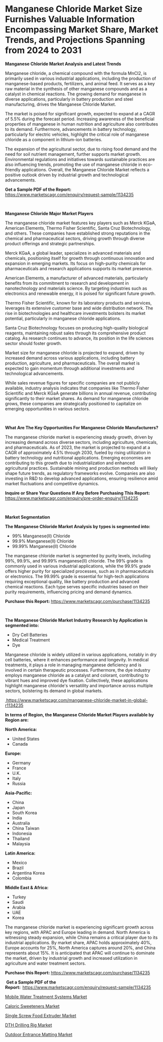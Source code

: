 <p><h1>Manganese Chloride Market Size Furnishes Valuable Information Encompassing Market Share, Market Trends, and Projections Spanning from 2024 to 2031</h1></p><p><strong>Manganese Chloride Market Analysis and Latest Trends</strong></p>
<p><p>Manganese chloride, a chemical compound with the formula MnCl2, is primarily used in various industrial applications, including the production of manganese-based products, fertilizers, and animal feed. It serves as a key raw material in the synthesis of other manganese compounds and as a catalyst in chemical reactions. The growing demand for manganese in diverse applications, particularly in battery production and steel manufacturing, drives the Manganese Chloride Market.</p><p>The market is poised for significant growth, expected to expand at a CAGR of 5.5% during the forecast period. Increasing awareness of the beneficial properties of manganese in human nutrition and agriculture also contributes to its demand. Furthermore, advancements in battery technology, particularly for electric vehicles, highlight the critical role of manganese chloride as a component in lithium-ion batteries.</p><p>The expansion of the agricultural sector, due to rising food demand and the need for soil nutrient management, further supports market growth. Environmental regulations and initiatives towards sustainable practices are also influencing trends, promoting the use of manganese chloride in eco-friendly applications. Overall, the Manganese Chloride Market reflects a positive outlook driven by industrial growth and technological advancements.</p></p>
<p><strong>Get a Sample PDF of the Report:&nbsp;</strong> <a href="https://www.marketscagr.com/enquiry/request-sample/1134235?utm_campaign=1868&utm_medium=2&utm_source=Github&utm_content=ia&utm_term=18122024&utm_id=manganese-chloride">https://www.marketscagr.com/enquiry/request-sample/1134235</a></p>
<p>&nbsp;</p>
<p><strong>Manganese Chloride Major Market Players</strong></p>
<p><p>The manganese chloride market features key players such as Merck KGaA, American Elements, Thermo Fisher Scientific, Santa Cruz Biotechnology, and others. These companies have established strong reputations in the chemical and pharmaceutical sectors, driving growth through diverse product offerings and strategic partnerships.</p><p>Merck KGaA, a global leader, specializes in advanced materials and chemicals, positioning itself for growth through continuous innovation and expansion in emerging markets. Its focus on high-purity chemicals for pharmaceuticals and research applications supports its market presence.</p><p>American Elements, a manufacturer of advanced materials, particularly benefits from its commitment to research and development in nanotechnology and materials science. By targeting industries such as electronics and renewable energy, it is poised for significant future growth.</p><p>Thermo Fisher Scientific, known for its laboratory products and services, leverages its extensive customer base and wide distribution network. The rise in biotechnologies and healthcare investments bolsters its market potential, particularly in manganese chloride applications.</p><p>Santa Cruz Biotechnology focuses on producing high-quality biological reagents, maintaining robust sales through its comprehensive product catalog. As research continues to advance, its position in the life sciences sector should foster growth.</p><p>Market size for manganese chloride is projected to expand, driven by increased demand across various applications, including battery production, agriculture, and pharmaceuticals. The overall market is expected to gain momentum through additional investments and technological advancements.</p><p>While sales revenue figures for specific companies are not publicly available, industry analysis indicates that companies like Thermo Fisher Scientific and Merck KGaA generate billions in annual revenue, contributing significantly to their market shares. As demand for manganese chloride grows, these companies are strategically positioned to capitalize on emerging opportunities in various sectors.</p></p>
<p>&nbsp;</p>
<p><strong>What Are The Key Opportunities For Manganese Chloride Manufacturers?</strong></p>
<p><p>The manganese chloride market is experiencing steady growth, driven by increasing demand across diverse sectors, including agriculture, chemicals, and pharmaceuticals. As of 2023, the market is projected to expand at a CAGR of approximately 4.5% through 2030, fueled by rising utilization in battery technology and nutritional applications. Emerging economies are contributing to this growth due to industrialization and enhanced agricultural practices. Sustainable mining and production methods will likely shape future trends, as regulatory frameworks evolve. Companies are also investing in R&D to develop advanced applications, ensuring resilience amid market fluctuations and competitive dynamics.</p></p>
<p><strong>Inquire or Share Your Questions If Any Before Purchasing This Report:</strong> <a href="https://www.marketscagr.com/enquiry/pre-order-enquiry/1134235?utm_campaign=1868&utm_medium=2&utm_source=Github&utm_content=ia&utm_term=18122024&utm_id=manganese-chloride">https://www.marketscagr.com/enquiry/pre-order-enquiry/1134235</a></p>
<p>&nbsp;</p>
<p><strong>Market Segmentation</strong></p>
<p><strong>The Manganese Chloride Market Analysis by types is segmented into:</strong></p>
<p><ul><li>99% Manganese(II) Chloride</li><li>99.9% Manganese(II) Chloride</li><li>99.99% Manganese(II) Chloride</li></ul></p>
<p><p>The manganese chloride market is segmented by purity levels, including 99%, 99.9%, and 99.99% manganese(II) chloride. The 99% grade is commonly used in various industrial applications, while the 99.9% grade offers higher purity for specialized processes, such as in pharmaceuticals or electronics. The 99.99% grade is essential for high-tech applications requiring exceptional quality, like battery production and advanced chemical reactions. Each type serves specific industries based on their purity requirements, influencing pricing and demand dynamics.</p></p>
<p><strong>Purchase this Report:&nbsp;</strong><a href="https://www.marketscagr.com/purchase/1134235?utm_campaign=1868&utm_medium=2&utm_source=Github&utm_content=ia&utm_term=18122024&utm_id=manganese-chloride">https://www.marketscagr.com/purchase/1134235</a></p>
<p>&nbsp;</p>
<p><strong>The Manganese Chloride Market Industry Research by Application is segmented into:</strong></p>
<p><ul><li>Dry Cell Batteries</li><li>Medical Treatment</li><li>Dye</li></ul></p>
<p><p>Manganese chloride is widely utilized in various applications, notably in dry cell batteries, where it enhances performance and longevity. In medical treatments, it plays a role in managing manganese deficiency and is involved in certain therapeutic processes. Furthermore, the dye industry employs manganese chloride as a catalyst and colorant, contributing to vibrant hues and improved dye fixation. Collectively, these applications highlight manganese chloride's versatility and importance across multiple sectors, bolstering its demand in global markets.</p></p>
<p><a href="https://www.marketscagr.com/manganese-chloride-market-in-global-r1134235?utm_campaign=1868&utm_medium=2&utm_source=Github&utm_content=ia&utm_term=18122024&utm_id=manganese-chloride">&nbsp;https://www.marketscagr.com/manganese-chloride-market-in-global-r1134235</a></p>
<p><strong>In terms of Region, the Manganese Chloride Market Players available by Region are:</strong></p>
<p>
    <p> <strong> North America: </strong>
        <ul>
            <li>United States</li>
            <li>Canada</li>
        </ul>
        </p> 
    <p> <strong> Europe: </strong>
        <ul>
            <li>Germany</li>
            <li>France</li>
            <li>U.K.</li>
            <li>Italy</li>
            <li>Russia</li>
        </ul>
        </p> 
    <p> <strong> Asia-Pacific: </strong>
        <ul>
            <li>China</li>
            <li>Japan</li>
            <li>South Korea</li>
            <li>India</li>
            <li>Australia</li>
            <li>China Taiwan</li>
            <li>Indonesia</li>
            <li>Thailand</li>
            <li>Malaysia</li>
        </ul>
        </p> 
    <p> <strong> Latin America: </strong>
        <ul>
            <li>Mexico</li>
            <li>Brazil</li>
            <li>Argentina Korea</li>
            <li>Colombia</li>
        </ul>
        </p> 
    <p> <strong> Middle East & Africa: </strong>
        <ul>
            <li>Turkey</li>
            <li>Saudi</li>
            <li>Arabia</li>
            <li>UAE</li>
            <li>Korea</li>
        </ul>
    </p>
    </p>
<p><p>The manganese chloride market is experiencing significant growth across key regions, with APAC and Europe leading in demand. North America is witnessing steady expansion, while China remains a critical player due to its industrial applications. By market share, APAC holds approximately 40%, Europe accounts for 25%, North America captures around 20%, and China represents about 15%. It is anticipated that APAC will continue to dominate the market, driven by industrial growth and increased utilization in agriculture and water treatment sectors.</p></p>
<p><strong>Purchase this Report: </strong><a href="https://www.marketscagr.com/purchase/1134235?utm_campaign=1868&utm_medium=2&utm_source=Github&utm_content=ia&utm_term=18122024&utm_id=manganese-chloride">https://www.marketscagr.com/purchase/1134235</a></p>
<p>&nbsp;<strong>Get a Sample PDF of the Report:&nbsp;&nbsp;</strong><a href="https://www.marketscagr.com/enquiry/request-sample/1134235?utm_campaign=1868&utm_medium=2&utm_source=Github&utm_content=ia&utm_term=18122024&utm_id=manganese-chloride">https://www.marketscagr.com/enquiry/request-sample/1134235</a></p>
<p><strong></strong></p>
<p><p><a href="https://www.linkedin.com/pulse/insightful-highlights-mobile-water-treatment-systems-market-zmqzf?utm_campaign=1868&utm_medium=2&utm_source=Github&utm_content=ia&utm_term=18122024&utm_id=manganese-chloride">Mobile Water Treatment Systems Market</a></p><p><a href="https://www.linkedin.com/pulse/caloric-sweeteners-market-emerging-trends-future-prospects-iakpe?utm_campaign=1868&utm_medium=2&utm_source=Github&utm_content=ia&utm_term=18122024&utm_id=manganese-chloride">Caloric Sweeteners Market</a></p><p><a href="https://www.linkedin.com/pulse/future-outlook-single-screw-food-extruder-market-size-estimated-nidrf?utm_campaign=1868&utm_medium=2&utm_source=Github&utm_content=ia&utm_term=18122024&utm_id=manganese-chloride">Single Screw Food Extruder Market</a></p><p><a href="https://www.linkedin.com/pulse/dth-drilling-rig-market-size-application-revenue-forecast-8byqf?utm_campaign=1868&utm_medium=2&utm_source=Github&utm_content=ia&utm_term=18122024&utm_id=manganese-chloride">DTH Drilling Rig Market</a></p><p><a href="https://www.linkedin.com/pulse/market-size-scope-outdoor-entrance-matting-forecasted-growth-yqmlf?utm_campaign=1868&utm_medium=2&utm_source=Github&utm_content=ia&utm_term=18122024&utm_id=manganese-chloride">Outdoor Entrance Matting Market</a></p></p>